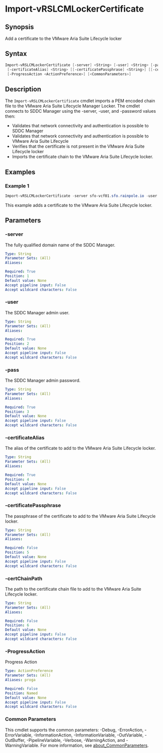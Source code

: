# Import-vRSLCMLockerCertificate

## Synopsis

Add a certificate to the VMware Aria Suite Lifecycle locker

## Syntax

```powershell
Import-vRSLCMLockerCertificate [-server] <String> [-user] <String> [-pass] <String>
 [-certificateAlias] <String> [[-certificatePassphrase] <String>] [[-certChainPath] <String>]
 [-ProgressAction <ActionPreference>] [<CommonParameters>]
```

## Description

The `Import-vRSLCMLockerCertificate` cmdlet imports a PEM encoded chain file to the VMware Aria Suite Lifecycle
Manager Locker.
The cmdlet connects to SDDC Manager using the -server, -user, and -password values then:

- Validates that network connectivity and authentication is possible to SDDC Manager
- Validates that network connectivity and authentication is possible to VMware Aria Suite Lifecycle
- Verifies that the certificate is not present in the VMware Aria Suite Lifecycle locker
- Imports the certificate chain to the VMware Aria Suite Lifecycle locker.

## Examples

### Example 1

```powershell
Import-vRSLCMLockerCertificate -server sfo-vcf01.sfo.rainpole.io -user administrator@vsphere.local -pass VMw@re1! -certificateAlias "xint-vrops01" -certificatePassphrase "VMw@re1!"
```

This example adds a certificate to the VMware Aria Suite Lifecycle locker.

## Parameters

### -server

The fully qualified domain name of the SDDC Manager.

```yaml
Type: String
Parameter Sets: (All)
Aliases:

Required: True
Position: 1
Default value: None
Accept pipeline input: False
Accept wildcard characters: False
```

### -user

The SDDC Manager admin user.

```yaml
Type: String
Parameter Sets: (All)
Aliases:

Required: True
Position: 2
Default value: None
Accept pipeline input: False
Accept wildcard characters: False
```

### -pass

The SDDC Manager admin password.

```yaml
Type: String
Parameter Sets: (All)
Aliases:

Required: True
Position: 3
Default value: None
Accept pipeline input: False
Accept wildcard characters: False
```

### -certificateAlias

The alias of the certificate to add to the VMware Aria Suite Lifecycle locker.

```yaml
Type: String
Parameter Sets: (All)
Aliases:

Required: True
Position: 4
Default value: None
Accept pipeline input: False
Accept wildcard characters: False
```

### -certificatePassphrase

The passphrase of the certificate to add to the VMware Aria Suite Lifecycle locker.

```yaml
Type: String
Parameter Sets: (All)
Aliases:

Required: False
Position: 5
Default value: None
Accept pipeline input: False
Accept wildcard characters: False
```

### -certChainPath

The path to the certificate chain file to add to the VMware Aria Suite Lifecycle locker.

```yaml
Type: String
Parameter Sets: (All)
Aliases:

Required: False
Position: 6
Default value: None
Accept pipeline input: False
Accept wildcard characters: False
```

### -ProgressAction

Progress Action

```yaml
Type: ActionPreference
Parameter Sets: (All)
Aliases: proga

Required: False
Position: Named
Default value: None
Accept pipeline input: False
Accept wildcard characters: False
```

### Common Parameters

This cmdlet supports the common parameters: -Debug, -ErrorAction, -ErrorVariable, -InformationAction, -InformationVariable, -OutVariable, -OutBuffer, -PipelineVariable, -Verbose, -WarningAction, and -WarningVariable. For more information, see [about_CommonParameters](http://go.microsoft.com/fwlink/?LinkID=113216).
